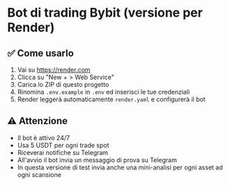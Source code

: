 # Bot di trading Bybit (versione per Render)

## ✅ Come usarlo

1. Vai su https://render.com
2. Clicca su "New + > Web Service"
3. Carica lo ZIP di questo progetto
4. Rinomina `.env.example` in `.env` ed inserisci le tue credenziali
5. Render leggerà automaticamente `render.yaml` e configurerà il bot

## ⚠️ Attenzione
- Il bot è attivo 24/7
- Usa 5 USDT per ogni trade spot
- Riceverai notifiche su Telegram
- All'avvio il bot invia un messaggio di prova su Telegram
- In questa versione di test invia anche una mini-analisi per ogni asset ad ogni scansione
